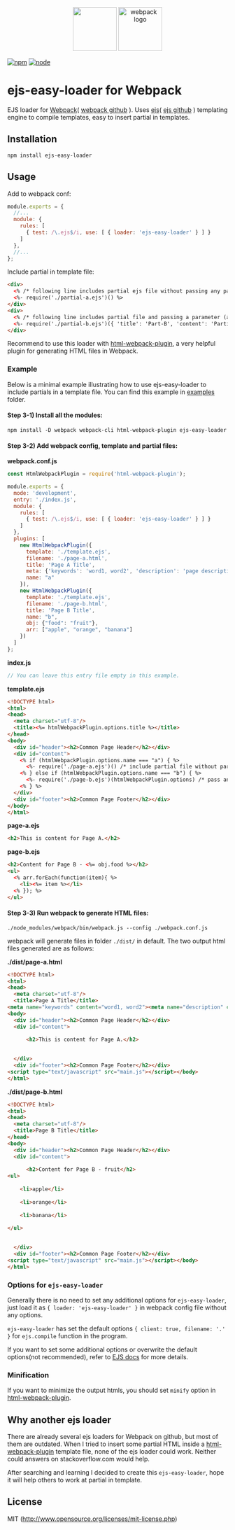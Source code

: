 <div align="center">
  <img width="100" height="100" src="https://worldvectorlogo.com/logos/html5.svg">
  <a href="https://github.com/webpack/webpack">
    <img src="https://webpack.js.org/assets/icon-square-big.svg" width="100" height="100" alt="webpack logo">
  </a>
</div>

[![npm][npm]][npm-url]
[![node][node]][node-url]


# ejs-easy-loader for Webpack

EJS loader for [Webpack](http://webpack.js.org/)( [webpack github](http://webpack.github.io/) ). Uses [ejs](https://ejs.co/)( [ejs github](https://github.com/mde/ejs) ) templating engine to compile templates, easy to insert partial in templates.

## Installation

`npm install ejs-easy-loader`

## Usage

Add to webpack conf:
```javascript
module.exports = {
  //...
  module: {
    rules: [
      { test: /\.ejs$/i, use: [ { loader: 'ejs-easy-loader' } ] }
    ]
  },
  //...
};
```

Include partial in template file:
```html
<div>
  <% /* following line includes partial ejs file without passing any parameter to partial file */ %>
  <%- require('./partial-a.ejs')() %>
</div>
<div>
  <% /* following line includes partial file and passing a parameter (an object) to partial file */ %>
  <%- require('./partial-b.ejs')({ 'title': 'Part-B', 'content': 'Partial Content' }) %>
</div>
```

Recommend to use this loader with [html-webpack-plugin](https://github.com/jantimon/html-webpack-plugin), a very helpful plugin for generating HTML files in Webpack.

### Example

Below is a minimal example illustrating how to use ejs-easy-loader to include partials in a template file. You can find this example in [examples](https://github.com/snoleo/ejs-easy-loader/blob/master/examples) folder.

#### Step 3-1) Install all the modules:

`npm install -D webpack webpack-cli html-webpack-plugin ejs-easy-loader`

#### Step 3-2) Add webpack config, template and partial files:

**webpack.conf.js**
```javascript
const HtmlWebpackPlugin = require('html-webpack-plugin');

module.exports = {
  mode: 'development',
  entry: './index.js',
  module: {
    rules: [
      { test: /\.ejs$/i, use: [ { loader: 'ejs-easy-loader' } ] }
    ]
  },
  plugins: [
    new HtmlWebpackPlugin({
      template: './template.ejs',
      filename: './page-a.html',
      title: 'Page A Title',
      meta: {'keywords': 'word1, word2', 'description': 'page description'},
      name: "a"
    }),
    new HtmlWebpackPlugin({
      template: './template.ejs',
      filename: './page-b.html',
      title: 'Page B Title',
      name: "b",
      obj: {"food": "fruit"},
      arr: ["apple", "orange", "banana"]
    })
  ]
};
```

**index.js**
```javascript
// You can leave this entry file empty in this example.
```

**template.ejs**
```html
<!DOCTYPE html>
<html>
<head>
  <meta charset="utf-8"/>
  <title><%= htmlWebpackPlugin.options.title %></title>
</head>
<body>
  <div id="header"><h2>Common Page Header</h2></div>
  <div id="content">
    <% if (htmlWebpackPlugin.options.name === "a") { %>
      <%- require('./page-a.ejs')() /* include partial file without parameter */ %>
    <% } else if (htmlWebpackPlugin.options.name === "b") { %>
      <%- require('./page-b.ejs')(htmlWebpackPlugin.options) /* pass an object to partial file */ %>
    <% } %>
  </div>
  <div id="footer"><h2>Common Page Footer</h2></div>
</body>
</html>
```

**page-a.ejs**
```html
<h2>This is content for Page A.</h2>
```

**page-b.ejs**
```html
<h2>Content for Page B - <%= obj.food %></h2>
<ul>
  <% arr.forEach(function(item){ %>
    <li><%= item %></li>
  <% }); %>
</ul>
```

#### Step 3-3) Run webpack to generate HTML files:

`./node_modules/webpack/bin/webpack.js --config ./webpack.conf.js`

webpack will generate files in folder `./dist/` in default. The two output html files generated are as follows:

**./dist/page-a.html**
```html
<!DOCTYPE html>
<html>
<head>
  <meta charset="utf-8"/>
  <title>Page A Title</title>
<meta name="keywords" content="word1, word2"><meta name="description" content="page description"></head>
<body>
  <div id="header"><h2>Common Page Header</h2></div>
  <div id="content">
    
      <h2>This is content for Page A.</h2>

    
  </div>
  <div id="footer"><h2>Common Page Footer</h2></div>
<script type="text/javascript" src="main.js"></script></body>
</html>
```

**./dist/page-b.html**
```html
<!DOCTYPE html>
<html>
<head>
  <meta charset="utf-8"/>
  <title>Page B Title</title>
</head>
<body>
  <div id="header"><h2>Common Page Header</h2></div>
  <div id="content">
    
      <h2>Content for Page B - fruit</h2>
<ul>
  
    <li>apple</li>
  
    <li>orange</li>
  
    <li>banana</li>
  
</ul>

    
  </div>
  <div id="footer"><h2>Common Page Footer</h2></div>
<script type="text/javascript" src="main.js"></script></body>
</html>
```

### Options for `ejs-easy-loader` 

Generally there is no need to set any additional options for `ejs-easy-loader`, just load it as `{ loader: 'ejs-easy-loader' }` in webpack config file without any options. 

`ejs-easy-loader` has set the default options `{ client: true, filename: '.' }` for `ejs.compile` function in the program.

If you want to set some additional options or overwrite the default options(not recommended), refer to [EJS docs](https://ejs.co/#docs) for more details.

### Minification

If you want to minimize the output htmls, you should set `minify` option in [html-webpack-plugin](https://github.com/jantimon/html-webpack-plugin#minification).


## Why another ejs loader

There are already several ejs loaders for Webpack on github, but most of them are outdated. When I tried to insert some partial HTML inside a [html-webpack-plugin](https://github.com/jantimon/html-webpack-plugin) template file, none of the ejs loader could work. Neither could answers on stackoverflow.com would help.

After searching and learning I decided to create this `ejs-easy-loader`, hope it will help others to work at partial in template.

## License

MIT (http://www.opensource.org/licenses/mit-license.php)


[npm]:https://img.shields.io/npm/v/ejs-easy-loader.svg
[npm-url]: https://npmjs.com/package/ejs-easy-loader

[node]: https://img.shields.io/node/v/ejs-easy-loader.svg
[node-url]: https://nodejs.org